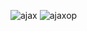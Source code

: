 ![ajax](https://user-images.githubusercontent.com/113463671/195580511-b3ea9540-d53b-4131-b46f-69da6d02e9ca.png)
![ajaxop](https://user-images.githubusercontent.com/113463671/195580537-bcb274cc-2f8b-462a-89ef-ad48d36756fd.png)
